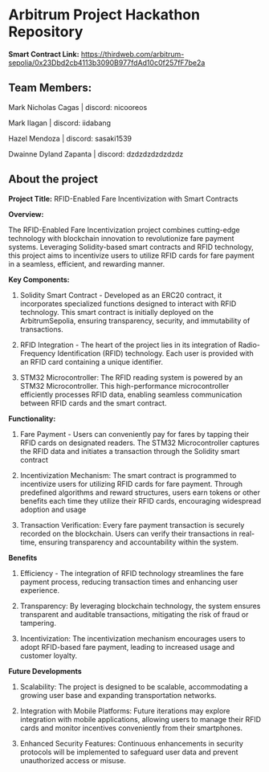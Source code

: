 # Arbitrum Project Hackathon Repository

**Smart Contract Link:** https://thirdweb.com/arbitrum-sepolia/0x23Dbd2cb4113b3090B977fdAd10c0f257fF7be2a

## Team Members:
Mark Nicholas Cagas | discord: nicooreos

Mark Ilagan | discord: iidabang

Hazel Mendoza | discord: sasaki1539

Dwainne Dyland Zapanta | discord: dzdzdzdzdzdzdz

## About the project

**Project Title:** RFID-Enabled Fare Incentivization with Smart Contracts

**Overview:**

The RFID-Enabled Fare Incentivization project combines cutting-edge technology with blockchain innovation to revolutionize fare payment systems. Leveraging Solidity-based smart contracts and RFID technology, this project aims to incentivize users to utilize RFID cards for fare payment in a seamless, efficient, and rewarding manner.


**Key Components:**
1. Solidity Smart Contract - Developed as an ERC20 contract, it incorporates specialized functions designed to interact with RFID technology. This smart contract is initially deployed on the ArbitrumSepolia, ensuring transparency, security, and immutability of transactions.

2. RFID Integration -  The heart of the project lies in its integration of Radio-Frequency Identification (RFID) technology. Each user is provided with an RFID card containing a unique identifier.

3. STM32 Microcontroller: The RFID reading system is powered by an STM32 Microcontroller. This high-performance microcontroller efficiently processes RFID data, enabling seamless communication between RFID cards and the smart contract.

**Functionality:**
1. Fare Payment - Users can conveniently pay for fares by tapping their RFID cards on designated readers. The STM32 Microcontroller captures the RFID data and initiates a transaction through the Solidity smart contract

2. Incentivization Mechanism: The smart contract is programmed to incentivize users for utilizing RFID cards for fare payment. Through predefined algorithms and reward structures, users earn tokens or other benefits each time they utilize their RFID cards, encouraging widespread adoption and usage

3. Transaction Verification: Every fare payment transaction is securely recorded on the blockchain. Users can verify their transactions in real-time, ensuring transparency and accountability within the system.

**Benefits**
1. Efficiency - The integration of RFID technology streamlines the fare payment process, reducing transaction times and enhancing user experience.

2. Transparency: By leveraging blockchain technology, the system ensures transparent and auditable transactions, mitigating the risk of fraud or tampering.

3. Incentivization: The incentivization mechanism encourages users to adopt RFID-based fare payment, leading to increased usage and customer loyalty.

**Future Developments**

1. Scalability: The project is designed to be scalable, accommodating a growing user base and expanding transportation networks.

2. Integration with Mobile Platforms: Future iterations may explore integration with mobile applications, allowing users to manage their RFID cards and monitor incentives conveniently from their smartphones.

3. Enhanced Security Features: Continuous enhancements in security protocols will be implemented to safeguard user data and prevent unauthorized access or misuse.